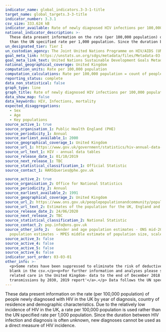 ```yaml
---
indicator_name: global_indicators.3-3-1-title
target_name: global_targets.3-3-title
indicator_number: 3.3.1
csv_size: 333.624 kB
indicator_available: Rate of newly diagnosed HIV infections per 100,000 population, by sex, age and ethnicity
national_indicator_description: >-
  These data present information on the rate (per 100,000 population) of people newly diagnosed with HIV in the UK by year of diagnosis, country of residence and demographic characteristics. Due to the relatively low incidence of HIV in the UK, a rate per 100,000 population is used rather
  than the UN specified rate per 1,000 population. Since the duration between HIV infection and diagnosis is often unknown, new diagnoses cannot be used as a direct measure of HIV incidence.
un_designated_tier: Tier I
un_custodian_agency: The Joint United Nations Programme on HIV/AIDS (UNAIDS)
goal_meta_link: https://unstats.un.org/sdgs/metadata/files/Metadata-03-03-01.pdf
goal_meta_link_text: United Nations Sustainable Development Goals Metadata (PDF 372 KB)
national_geographical_coverage: United Kingdom
computation_units: Rate per 100,000 population
computation_calculations: Rate per 100,000 population = count of people newly diagnosed with HIV / (relevant population/100,000)
reporting_status: complete
data_non_statistical: false
graph_type: line
graph_title: Rate of newly diagnosed HIV infections per 100,000 population
data_show_map: false
data_keywords: HIV, Infections, mortality
expected_disaggregations:
  - Sex
  - Age
  - Key populations
source_active_1: true
source_organisation_1: Public Health England (PHE)
source_periodicity_1: Annual
source_earliest_available_1: 2000
source_geographical_coverage_1: United Kingdom
source_url_1: https://www.gov.uk/government/statistics/hiv-annual-data-tables
source_url_text_1: HIV - annual data tables
source_release_date_1: 01/10/2019
source_next_release_1: TBC
source_statistical_classification_1: Official Statistic
source_contact_1: HARSQueries@phe.gov.uk

source_active_2: true
source_organisation_2: Office for National Statistics
source_periodicity_2: Annual
source_earliest_available_2: 1991
source_geographical_coverage_2: United Kingdom
source_url_2: https://www.ons.gov.uk/peoplepopulationandcommunity/populationandmigration/populationestimates/datasets/populationestimatesforukenglandandwalesscotlandandnorthernireland
source_url_text_2: Estimates of the population for the UK, England and Wales, Scotland and Northern Ireland
source_release_date_2: 24/06/2020
source_next_release_2: TBC
source_statistical_classification_2: National Statistic
source_contact_2: pop.info@ons.gov.uk
source_other_info_2:   Gender and age population estimates - ONS mid-2017 population estimates. Exposure category population estimates - Multi-Parameter Evidence Synthesis (MPES) middle estimate of population size, scaled to the adult (15+) population from ONS mid-2017 population estimates. Ethnicity
  population estimates - MPES middle estimate of population size, scaled to the all-age population from ONS mid-2017 population estimates.
source_active_3: false
source_active_4: false
source_active_5: false
source_active_6: false
indicator_sort_order: 03-03-01
other_info: >-
  <p>Some rates have been suppressed to eliminate the risk of deductive disclosure (numerator <5 and denominator <10,000). Secondary masking has been undertaken where necessary. Where rates have been suppressed no point is shown on the chart, a '-' is shown in the table, and value is left
  blank in the csv.</p><p>For further information and analyses please see the PHE publications <a href="https://assets.publishing.service.gov.uk/government/uploads/system/uploads/attachment_data/file/835084/hpr3119_hiv18-v2.pdf">'Trends in new HIV diagnoses and in people receiving HIV-
  related care in the United Kingdom- data to the end of December 2018'</a>, and <a href="https://assets.publishing.service.gov.uk/government/uploads/system/uploads/attachment_data/file/858559/HIV_in_the_UK_2019_towards_zero_HIV_transmissions_by_2030.pdf">'HIV in the UK- towards zero HIV
  transmissions by 2030, 2019 report'</a>.</p> Data follows the UN specification for this indicator. This indicator has been identified in collaboration with topic experts.
---
```

These data present information on the rate (per 100,000 population) of people newly diagnosed with HIV in the UK by year of diagnosis, country of residence and demographic characteristics. Due to the relatively low incidence of HIV in the UK, a rate per 100,000 population is used rather than the UN specified rate per 1,000 population. Since the duration between HIV infection and diagnosis is often unknown, new diagnoses cannot be used as a direct measure of HIV incidence.